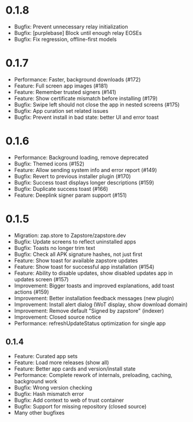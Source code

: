 # 0.1.8

  - Bugfix: Prevent unnecessary relay initialization
  - Bugfix: [purplebase] Block until enough relay EOSEs
  - Bugfix: Fix regression, offline-first models

# 0.1.7

  - Performance: Faster, background downloads (#172)
  - Feature: Full screen app images (#181)
  - Feature: Remember trusted signers (#141)
  - Feature: Show certificate mismatch before installing (#179)
  - Bugfix: Swipe left should not close the app in nested screens (#175)
  - Bugfix: App curation set related issues
  - Bugfix: Prevent install in bad state: better UI and error toast

# 0.1.6
  
  - Performance: Background loading, remove deprecated
  - Bugfix: Themed icons (#152)
  - Feature: Allow sending system info and error report (#149)
  - Bugfix: Revert to previous installer plugin (#170)
  - Bugfix: Success toast displays longer descriptions (#159)
  - Bugfix: Duplicate success toast (#166)
  - Feature: Deeplink signer param support (#151)

# 0.1.5

  - Migration: zap.store to Zapstore/zapstore.dev
  - Bugfix: Update screens to reflect uninstalled apps
  - Bugfix: Toasts no longer trim text
  - Bugfix: Check all APK signature hashes, not just first
  - Feature: Show toast for available zapstore updates
  - Feature: Show toast for successful app installation (#154)
  - Feature: Ability to disable updates, show disabled updates app in updates screen (#157)
  - Improvement: Bigger toasts and improved explanations, add toast actions (#159)
  - Improvement: Better installation feedback messages (new plugin)
  - Improvement: Install alert dialog (WoT display, show download domain)
  - Improvement: Remove default "Signed by zapstore" (indexer)
  - Improvement: Closed source notice
  - Performance: refreshUpdateStatus optimization for single app

## 0.1.4

  - Feature: Curated app sets
  - Feature: Load more releases (show all)
  - Feature: Better app cards and version/install state
  - Performance: Complete rework of internals, preloading, caching, background work
  - Bugfix: Wrong version checking
  - Bugfix: Hash mismatch error
  - Bugfix: Add context to web of trust container
  - Bugfix: Support for missing repository (closed source)
  - Many other bugfixes